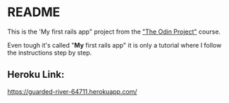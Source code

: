 # README

This is the 'My first rails app" project from the ["The Odin Project"](https://www.theodinproject.com/courses/web-development-101/lessons/your-first-rails-application) course.

Even tough it's called "**My** first rails app" it is only a tutorial where I follow the instructions step by step.

## Heroku Link:
https://guarded-river-64711.herokuapp.com/
